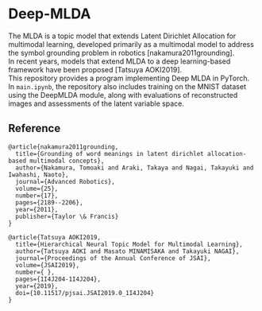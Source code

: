 # **Deep-MLDA**
The MLDA is a topic model that extends Latent Dirichlet Allocation for multimodal learning, developed primarily as a multimodal model to address the symbol grounding problem in robotics [nakamura2011grounding].<br>
In recent years, models that extend MLDA to a deep learning-based framework have been proposed [Tatsuya AOKI2019].<br>
This repository provides a program implementing Deep MLDA in PyTorch.<br>
In `main.ipynb`, the repository also includes training on the MNIST dataset using the DeepMLDA module, along with evaluations of reconstructed images and assessments of the latent variable space.

## **Reference**
```
@article{nakamura2011grounding,
  title={Grounding of word meanings in latent dirichlet allocation-based multimodal concepts},
  author={Nakamura, Tomoaki and Araki, Takaya and Nagai, Takayuki and Iwahashi, Naoto},
  journal={Advanced Robotics},
  volume={25},
  number={17},
  pages={2189--2206},
  year={2011},
  publisher={Taylor \& Francis}
}
```
```
@article{Tatsuya AOKI2019,
  title={Hierarchical Neural Topic Model for Multimodal Learning},
  author={Tatsuya AOKI and Masato MINAMISAKA and Takayuki NAGAI},
  journal={Proceedings of the Annual Conference of JSAI},
  volume={JSAI2019},
  number={ },
  pages={1I4J204-1I4J204},
  year={2019},
  doi={10.11517/pjsai.JSAI2019.0_1I4J204}
}
```